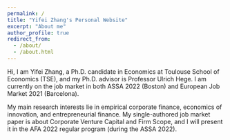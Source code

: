 ```yaml
---
permalink: /
title: "Yifei Zhang's Personal Website"
excerpt: "About me"
author_profile: true
redirect_from: 
  - /about/
  - /about.html
---
```


Hi, I am Yifei Zhang, a Ph.D. candidate in Economics at Toulouse School of Economics (TSE), and my Ph.D. advisor is Professor Ulrich Hege. I am currently on the job market in both ASSA 2022 (Boston) and European Job Market 2021 (Barcelona). 

My main research interests lie in empirical corporate finance, economics of innovation, and entrepreneurial finance. My single-authored job market paper is about Corporate Venture Capital and Firm Scope, and I will present it in the AFA 2022 regular program (during the ASSA 2022). 
